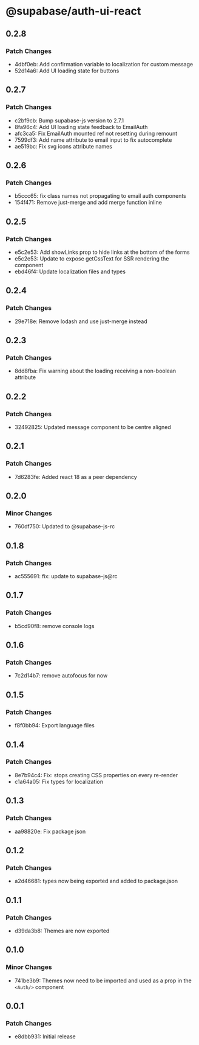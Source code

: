 # @supabase/auth-ui-react

## 0.2.8

### Patch Changes

- 4dbf0eb: Add confirmation variable to localization for custom message
- 52d14a6: Add UI loading state for buttons

## 0.2.7

### Patch Changes

- c2bf9cb: Bump supabase-js version to 2.7.1
- 8fa96c4: Add UI loading state feedback to EmailAuth
- afc3ca5: Fix EmailAuth mounted ref not resetting during remount
- 7599df3: Add name attribute to email input to fix autocomplete
- ae519bc: Fix svg icons attribute names

## 0.2.6

### Patch Changes

- b5ccc65: fix class names not propagating to email auth components
- 154f471: Remove just-merge and add merge function inline

## 0.2.5

### Patch Changes

- e5c2e53: Add showLinks prop to hide links at the bottom of the forms
- e5c2e53: Update to expose getCssText for SSR rendering the component
- ebd46f4: Update localization files and types

## 0.2.4

### Patch Changes

- 29e718e: Remove lodash and use just-merge instead

## 0.2.3

### Patch Changes

- 8dd8fba: Fix warning about the loading receiving a non-boolean attribute

## 0.2.2

### Patch Changes

- 32492825: Updated message component to be centre aligned

## 0.2.1

### Patch Changes

- 7d6283fe: Added react 18 as a peer dependency

## 0.2.0

### Minor Changes

- 760df750: Updated to @supabase-js-rc

## 0.1.8

### Patch Changes

- ac555691: fix: update to supabase-js@rc

## 0.1.7

### Patch Changes

- b5cd90f8: remove console logs

## 0.1.6

### Patch Changes

- 7c2d14b7: remove autofocus for now

## 0.1.5

### Patch Changes

- f8f0bb94: Export language files

## 0.1.4

### Patch Changes

- 8e7b94c4: Fix: stops creating CSS properties on every re-render
- c1a64a05: Fix types for localization

## 0.1.3

### Patch Changes

- aa98820e: Fix package json

## 0.1.2

### Patch Changes

- a2d46681: types now being exported and added to package.json

## 0.1.1

### Patch Changes

- d39da3b8: Themes are now exported

## 0.1.0

### Minor Changes

- 741be3b9: Themes now need to be imported and used as a prop in the `<Auth/>` component

## 0.0.1

### Patch Changes

- e8dbb931: Initial release
